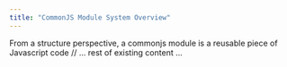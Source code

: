 ```yaml
---
title: "CommonJS Module System Overview"
---
```


From a structure perspective, a commonjs module is a reusable piece of Javascript code
// ... rest of existing content ... 
